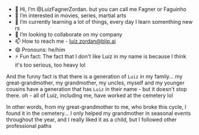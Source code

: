 - 👋 Hi, I’m @LuizFagnerZordan. but you can call me Fagner or Faguinho
- 👀 I’m interested in movies, series, martial arts
- 🌱 I’m currently learning a lot of things, every day I learn somenthing new rs
- 💞️ I’m looking to collaborate on my company 
- 📫 How to reach me - luiz.zordan@blip.ai
- 😄 Pronouns: he/him
- ⚡ Fun fact:  The fact that I don't like Luiz in my name is because I think it's too serious, too heavy lol

And the funny fact is that there is a generation of `Luiz` in my family... my great-grandmother, my grandmother, my uncles, myself and my younger cousins ​​have a generation that has `Luiz` in their name - but it doesn't stop there. oh - all of Luiz, including me, have worked at the cemetery lol

In other words, from my great-grandmother to me, who broke this cycle, I found it in the cemetery... I only helped my grandmother in seasonal events throughout the year, and I really liked it as a child, but I followed other professional paths

<!---
LuizFagnerZordan/LuizFagnerZordan is a ✨ special ✨ repository because its `README.md` (this file) appears on your GitHub profile.
You can click the Preview link to take a look at your changes.
--->
